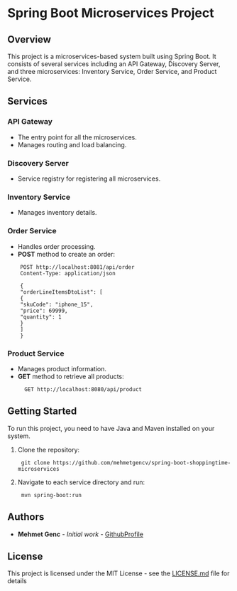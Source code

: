 
# Spring Boot Microservices Project

## Overview
This project is a microservices-based system built using Spring Boot. It consists of several services including an API Gateway, Discovery Server, and three microservices: Inventory Service, Order Service, and Product Service.

## Services

### API Gateway
- The entry point for all the microservices.
- Manages routing and load balancing.

### Discovery Server
- Service registry for registering all microservices.

### Inventory Service
- Manages inventory details.

### Order Service
- Handles order processing.
- **POST** method to create an order:
```
    POST http://localhost:8081/api/order
    Content-Type: application/json
    
    {
    "orderLineItemsDtoList": [
    {
    "skuCode": "iphone_15",
    "price": 69999,
    "quantity": 1
    }
    ]
    }
  ```

### Product Service
- Manages product information.
- **GET** method to retrieve all products:
  ```
    GET http://localhost:8080/api/product
  ```

## Getting Started

To run this project, you need to have Java and Maven installed on your system.

1. Clone the repository:
   ```
    git clone https://github.com/mehmetgencv/spring-boot-shoppingtime-microservices
   ```

2. Navigate to each service directory and run:
   ```
    mvn spring-boot:run
   ```


## Authors

- **Mehmet Genc** - *Initial work* - [GithubProfile](https://github.com/mehmetgencv/)

## License

This project is licensed under the MIT License - see the [LICENSE.md](LICENSE.md) file for details

